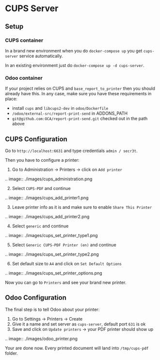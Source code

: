 # CUPS Server

## Setup

### CUPS container

In a brand new environment when you do `docker-compose up` you get `cups-server` service automatically.

In an existing environment just do `docker-compose up -d cups-server`.

### Odoo container

If your project relies on CUPS and `base_report_to_printer` then you should already have this.
In any case, make sure you have these requirements in place:

* install `cups` and `libcups2-dev` in `odoo/Dockerfile`
* `/odoo/external-src/report-print-send` in ADDONS_PATH
* `git@github.com:OCA/report-print-send.git` checked out in the path above


## CUPS Configuration

Go to `http://localhost:6631` and type credentials `admin / secr3t`.

Then you have to configure a printer:

1. Go to Administration -> Printers -> click on `Add printer`

.. image:: ./images/cups_administration.png

2. Select `CUPS-PDF` and continue

.. image:: ./images/cups_add_printer1.png

3. Leave printer info as it is and make sure to enable `Share This Printer`

.. image:: ./images/cups_add_printer2.png

4. Select `generic` and continue

.. image:: ./images/cups_set_printer_type1.png

5. Select `Generic CUPS-PDF Printer (en)` and continue

.. image:: ./images/cups_set_printer_type2.png

6. Set default size to `A4` and click on `Set Default Options`

.. image:: ./images/cups_set_printer_options.png


Now you can go to `Printers` and see your brand new printer.

## Odoo Configuration

The final step is to tell Odoo about your printer:

1. Go to Settings -> Printers -> Create
2. Give it a name and set server as `cups-server`, default port `631` is ok
3. Save and click on `Update printers` -> your PDF printer should show up

.. image:: ./images/odoo_printer.png


Your are done now. Every printed document will land into `/tmp/cups-pdf` folder.
